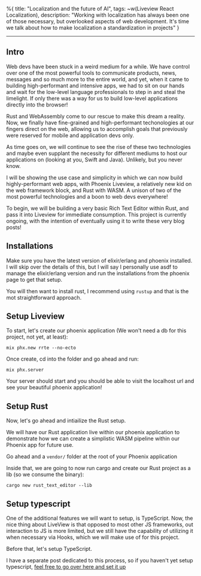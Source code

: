 %{
title: "Localization and the future of AI",
tags: ~w(Liveview React Localization),
description: "Working with localization has always been one of those necessary, but overlooked aspects of web development. It's time we talk about how to make localization a standardization in projects"
}

---

## Intro

Web devs have been stuck in a weird medium for a while. We have control over one of the most powerful tools to communicate products, news, messages and so much more to the entire world, and yet, when it came to building high-performant and intensive apps, we had to sit on our hands and wait for the low-level language professionals to step in and steal the limelight. If only there was a way for us to build low-level applications directly into the browser!

Rust and WebAssembly come to our rescue to make this dream a reality. Now, we finally have fine-grained and high-performant techonologies at our fingers direct on the web, allowing us to accomplish goals that previously were reserved for mobile and application devs only.

As time goes on, we will continue to see the rise of these two technologies and maybe even supplant the necessity for different mediums to host our applications on (looking at you, Swift and Java). Unlikely, but you never know.

I will be showing the use case and simplicity in which we can now build highly-performant web apps, with Phoenix Liveview, a relatively new kid on the web framework block, and Rust with WASM. A unison of two of the most powerful technologies and a boon to web devs everywhere!

To begin, we will be building a very basic Rich Text Editor within Rust, and pass it into Liveview for immediate consumption. This project is currently ongoing, with the intention of eventually using it to write these very blog posts!

## Installations

Make sure you have the latest version of elixir/erlang and phoenix installed. I will skip over the details of this, but I will say I personally use asdf to manage the elixir/erlang version and run the installations from the phoenix page to get that setup.

You will then want to install rust, I recommend using `rustup` and that is the mot straightforward approach.

## Setup Liveview

To start, let's create our phoenix application (We won't need a db for this project, not yet, at least):

`mix phx.new rrte --no-ecto`

Once create, cd into the folder and go ahead and run:

`mix phx.server`

Your server should start and you should be able to visit the localhost url and see your beautiful phoenix application!

## Setup Rust

Now, let's go ahead and intiailize the Rust setup.

We will have our Rust application live within our phoenix application to demonstrate how we can create a simplistic WASM pipeline within our Phoenix app for future use.

Go ahead and a `vendor/` folder at the root of your Phoenix application

Inside that, we are going to now run cargo and create our Rust project as a lib (so we consume the binary):

`cargo new rust_text_editor --lib`

## Setup typescript

One of the additional features we will want to setup, is TypeScript. Now, the nice thing about LiveView is that opposed to most other JS frameworks, out interaction to JS is more limited, but we still have the capability of utilizing it when necessary via Hooks, which we will make use of for this project.

Before that, let's setup TypeScript.

I have a separate post dedicated to this process, so if you haven't yet setup typescript, [feel free to go over here and set it up](/posts/setup-typescript-in-phoenix)
